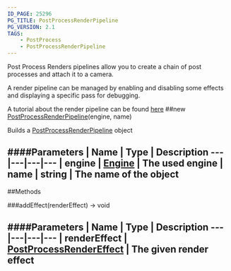 ```yaml
---
ID_PAGE: 25296
PG_TITLE: PostProcessRenderPipeline
PG_VERSION: 2.1
TAGS:
    - PostProcess
    - PostProcessRenderPipeline
---
```


Post Process Renders pipelines allow you to create a chain of post processes and attach it to a camera.

A render pipeline can be managed by enabling and disabling some effects and displaying a specific pass for debugging.

A tutorial about the render pipeline can be found [here](http://doc.babylonjs.com/tutorials/How_to_use_PostProcessRenderPipeline)
##new [PostProcessRenderPipeline](/classes/PostProcessRenderPipeline)(engine, name)




Builds a [PostProcessRenderPipeline](/classes/PostProcessRenderPipeline) object












####Parameters
 | Name | Type | Description
---|---|---|---
 | engine | [Engine](/classes/Engine) | The used engine
 | name | string | The name of the object
---



##Methods

###addEffect(renderEffect) &rarr; void

####Parameters
 | Name | Type | Description
---|---|---|---
 | renderEffect | [PostProcessRenderEffect](/classes/PostProcessRenderEffect) | The given render effect
---
